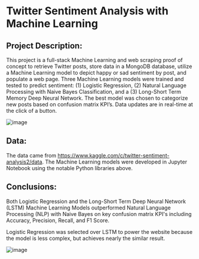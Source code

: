 # Twitter Sentiment Analysis with Machine Learning 

## Project Description:
This project is a full-stack Machine Learning and web scraping proof of concept to retrieve Twitter posts, store data in a MongoDB database, utilize a Machine Learning model to depict happy or sad sentiment by post, and populate a web page. Three Machine Learning models were trained and tested to predict sentiment: (1) Logistic Regression, (2) Natural Language Processing with Naive Bayes Classification, and a (3) Long-Short Term Memory Deep Neural Network. The best model was chosen to categorize new posts based on confusion matrix KPI’s. Data updates are in real-time at the click of a button.

![image](https://user-images.githubusercontent.com/51388767/71027386-2b9e2d00-20d9-11ea-953d-2b9f9a63067d.png)



## Data:
The data came from https://www.kaggle.com/c/twitter-sentiment-analysis2/data. The Machine Learning models were developed in Jupyter Notebook using the notable Python libraries above.  

## Conclusions:
Both Logistic Regression and the Long-Short Term Deep Neural Network (LSTM) Machine Learning Models outperformed Natural Language Processing (NLP) with Naive Bayes on key confusion matrix KPI's including Accuracy, Precision, Recall, and F1 Score.

Logistic Regression was selected over LSTM to power the website because the model is less complex, but achieves nearly the similar result. 

![image](https://user-images.githubusercontent.com/51388767/71110333-1555a700-2195-11ea-9537-303bc1ce4be4.png)





